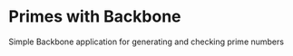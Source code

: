 Primes with Backbone
====================

Simple Backbone application for generating and checking prime numbers